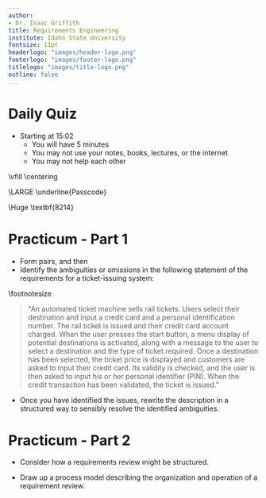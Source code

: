 ```yaml
---
author:
- Dr. Isaac Griffith
title: Requirements Engineering
institute: Idaho State University
fontsize: 11pt
headerlogo: "images/header-logo.png"
footerlogo: "images/footer-logo.png"
titlelogo: "images/title-logo.png"
outline: false
...
```


# Daily Quiz

* Starting at 15:02
  - You will have 5 minutes
  - You may not use your notes, books, lectures, or the internet
  - You may not help each other

\vfill
\centering

\LARGE \underline{Passcode}

\Huge \textbf{8214}

# Practicum - Part 1

* Form pairs, and then
* Identify the ambiguities or omissions in the following statement of the requirements for a ticket-issuing system:

\footnotesize

> "An automated ticket machine sells rail tickets. Users select their destination and input a credit card and a personal identification number. The rail ticket is issued and their credit card account charged. When the user presses the start button, a menu display of potential destinations is activated, along with a message to the user to select a destination and the type of ticket required. Once a destination has been selected, the ticket price is displayed and customers are asked to input their credit card. Its validity is checked, and the user is then asked to input his or her personal identifier (PIN). When the credit transaction has been validated, the ticket is issued."

* Once you have identified the issues, rewrite the description in a structured way to sensibly resolve the identified ambiguities.

# Practicum - Part 2

* Consider how a requirements review might be structured.

* Draw up a process model describing the organization and operation of a requirement review.
